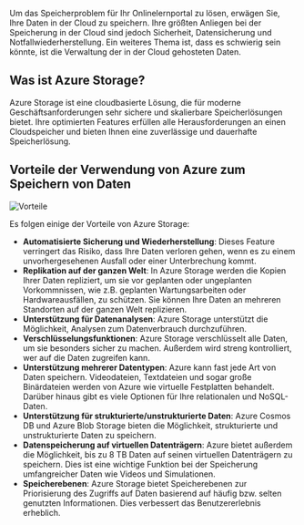 Um das Speicherproblem für Ihr Onlinelernportal zu lösen, erwägen Sie, Ihre Daten in der Cloud zu speichern. Ihre größten Anliegen bei der Speicherung in der Cloud sind jedoch Sicherheit, Datensicherung und Notfallwiederherstellung. Ein weiteres Thema ist, dass es schwierig sein könnte, ist die Verwaltung der in der Cloud gehosteten Daten.

## <a name="what-is-azure-storage"></a>Was ist Azure Storage?

Azure Storage ist eine cloudbasierte Lösung, die für moderne Geschäftsanforderungen sehr sichere und skalierbare Speicherlösungen bietet. Ihre optimierten Features erfüllen alle Herausforderungen an einen Cloudspeicher und bieten Ihnen eine zuverlässige und dauerhafte Speicherlösung.

## <a name="benefits-of-using-azure-to-store-data"></a>Vorteile der Verwendung von Azure zum Speichern von Daten

![Vorteile](../images/Benefits.png)

Es folgen einige der Vorteile von Azure Storage:

- **Automatisierte Sicherung und Wiederherstellung**: Dieses Feature verringert das Risiko, dass Ihre Daten verloren gehen, wenn es zu einem unvorhergesehenen Ausfall oder einer Unterbrechung kommt.
- **Replikation auf der ganzen Welt**: In Azure Storage werden die Kopien Ihrer Daten repliziert, um sie vor geplanten oder ungeplanten Vorkommnissen, wie z.B. geplanten Wartungsarbeiten oder Hardwareausfällen, zu schützen. Sie können Ihre Daten an mehreren Standorten auf der ganzen Welt replizieren.
- **Unterstützung für Datenanalysen**: Azure Storage unterstützt die Möglichkeit, Analysen zum Datenverbrauch durchzuführen.
- **Verschlüsselungsfunktionen**: Azure Storage verschlüsselt alle Daten, um sie besonders sicher zu machen. Außerdem wird streng kontrolliert, wer auf die Daten zugreifen kann.
- **Unterstützung mehrerer Datentypen**: Azure kann fast jede Art von Daten speichern. Videodateien, Textdateien und sogar große Binärdateien werden von Azure wie virtuelle Festplatten behandelt. Darüber hinaus gibt es viele Optionen für Ihre relationalen und NoSQL-Daten.
- **Unterstützung für strukturierte/unstrukturierte Daten**: Azure Cosmos DB und Azure Blob Storage bieten die Möglichkeit, strukturierte und unstrukturierte Daten zu speichern.
- **Datenspeicherung auf virtuellen Datenträgern**: Azure bietet außerdem die Möglichkeit, bis zu 8 TB Daten auf seinen virtuellen Datenträgern zu speichern. Dies ist eine wichtige Funktion bei der Speicherung umfangreicher Daten wie Videos und Simulationen.
- **Speicherebenen**: Azure Storage bietet Speicherebenen zur Priorisierung des Zugriffs auf Daten basierend auf häufig bzw. selten genutzten Informationen. Dies verbessert das Benutzererlebnis erheblich.
